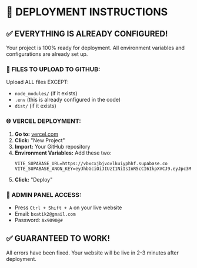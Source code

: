 # 🚀 DEPLOYMENT INSTRUCTIONS

## ✅ EVERYTHING IS ALREADY CONFIGURED!

Your project is 100% ready for deployment. All environment variables and configurations are already set up.

### 📁 FILES TO UPLOAD TO GITHUB:

Upload ALL files EXCEPT:
- `node_modules/` (if it exists)
- `.env` (this is already configured in the code)
- `dist/` (if it exists)

### 🌐 VERCEL DEPLOYMENT:

1. **Go to:** [vercel.com](https://vercel.com)
2. **Click:** "New Project"
3. **Import:** Your GitHub repository
4. **Environment Variables:** Add these two:
   ```
   VITE_SUPABASE_URL=https://vbxcxjbjvovlkuiyphhf.supabase.co
   VITE_SUPABASE_ANON_KEY=eyJhbGciOiJIUzI1NiIsInR5cCI6IkpXVCJ9.eyJpc3MiOiJzdXBhYmFzZSIsInJlZiI6InZieGN4amJqdm92bGt1aXlwaGhmIiwicm9sZSI6ImFub24iLCJpYXQiOjE3NDk3MzI5ODUsImV4cCI6MjA2NTMwODk4NX0.FLA5DCsu8zbV5R3EPE7fa3aieijDKNwMrWXK1oQ82YY
   ```
5. **Click:** "Deploy"

### 🎯 ADMIN PANEL ACCESS:
- Press `Ctrl + Shift + A` on your live website
- Email: `bxatik2@gmail.com`
- Password: `Ax9090@#`

## ✅ GUARANTEED TO WORK!
All errors have been fixed. Your website will be live in 2-3 minutes after deployment.